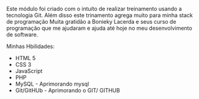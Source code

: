 Este módulo foi criado com o intuíto de realizar treinamento usando a tecnologia Git.
Além disso este trinamento agrega muito para minha stack de programação
Muita gratidão a Bonieky Lacerda e seus curso de programação que me ajudaram e ajuda até hoje no meu desenvolvimento de software.

Minhas Hbilidades:
 - HTML 5
 - CSS 3
 - JavaScript
 - PHP
 - MySQL - Aprimorando mysql
 - Git/GitHUb - Aprimorando o GIT/ GITHUB

 

